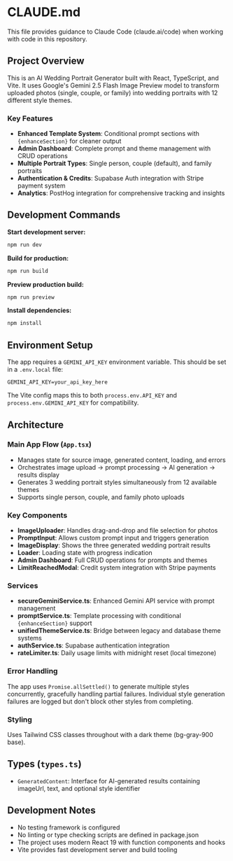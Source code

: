 # CLAUDE.md

This file provides guidance to Claude Code (claude.ai/code) when working with code in this repository.

## Project Overview

This is an AI Wedding Portrait Generator built with React, TypeScript, and Vite. It uses Google's Gemini 2.5 Flash Image Preview model to transform uploaded photos (single, couple, or family) into wedding portraits with 12 different style themes.

### Key Features
- **Enhanced Template System**: Conditional prompt sections with `{enhanceSection}` for cleaner output
- **Admin Dashboard**: Complete prompt and theme management with CRUD operations  
- **Multiple Portrait Types**: Single person, couple (default), and family portraits
- **Authentication & Credits**: Supabase Auth integration with Stripe payment system
- **Analytics**: PostHog integration for comprehensive tracking and insights

## Development Commands

**Start development server:**
```bash
npm run dev
```

**Build for production:**
```bash
npm run build
```

**Preview production build:**
```bash
npm run preview
```

**Install dependencies:**
```bash
npm install
```

## Environment Setup

The app requires a `GEMINI_API_KEY` environment variable. This should be set in a `.env.local` file:
```
GEMINI_API_KEY=your_api_key_here
```

The Vite config maps this to both `process.env.API_KEY` and `process.env.GEMINI_API_KEY` for compatibility.

## Architecture

### Main App Flow (`App.tsx`)
- Manages state for source image, generated content, loading, and errors
- Orchestrates image upload → prompt processing → AI generation → results display
- Generates 3 wedding portrait styles simultaneously from 12 available themes
- Supports single person, couple, and family photo uploads

### Key Components
- **ImageUploader**: Handles drag-and-drop and file selection for photos
- **PromptInput**: Allows custom prompt input and triggers generation
- **ImageDisplay**: Shows the three generated wedding portrait results
- **Loader**: Loading state with progress indication
- **Admin Dashboard**: Full CRUD operations for prompts and themes
- **LimitReachedModal**: Credit system integration with Stripe payments

### Services
- **secureGeminiService.ts**: Enhanced Gemini API service with prompt management
- **promptService.ts**: Template processing with conditional `{enhanceSection}` support
- **unifiedThemeService.ts**: Bridge between legacy and database theme systems
- **authService.ts**: Supabase authentication integration
- **rateLimiter.ts**: Daily usage limits with midnight reset (local timezone)

### Error Handling
The app uses `Promise.allSettled()` to generate multiple styles concurrently, gracefully handling partial failures. Individual style generation failures are logged but don't block other styles from completing.

### Styling
Uses Tailwind CSS classes throughout with a dark theme (bg-gray-900 base).

## Types (`types.ts`)
- `GeneratedContent`: Interface for AI-generated results containing imageUrl, text, and optional style identifier

## Development Notes
- No testing framework is configured
- No linting or type checking scripts are defined in package.json
- The project uses modern React 19 with function components and hooks
- Vite provides fast development server and build tooling